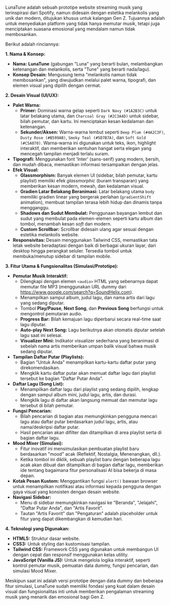 LunaTune adalah sebuah prototipe website streaming musik yang terinspirasi dari Spotify, namun didesain dengan estetika melankolis yang unik dan modern, ditujukan khusus untuk kalangan Gen Z. Tujuannya adalah untuk menyediakan platform yang tidak hanya memutar musik, tetapi juga menciptakan suasana emosional yang mendalam namun tidak membosankan.

Berikut adalah rinciannya:

**1. Nama & Konsep:**

  * **Nama:** **LunaTune** (gabungan "Luna" yang berarti bulan, melambangkan ketenangan dan melankolis, serta "Tune" yang berarti nada/lagu).
  * **Konsep Desain:** Mengusung tema "melankolis namun tidak membosankan", yang diwujudkan melalui palet warna, tipografi, dan elemen visual yang dipilih dengan cermat.

**2. Desain Visual (UI/UX):**

  * **Palet Warna:**
      * **Primer:** Dominasi warna gelap seperti `Dark Navy (#1A2B3C)` untuk latar belakang utama, dan `Charcoal Gray (#2C3A4D)` untuk sidebar, bilah pemutar, dan kartu. Ini menciptakan kesan kedalaman dan ketenangan.
      * **Sekunder/Aksen:** Warna-warna lembut seperti `Deep Plum (#4A2C3F)`, `Dusty Rose (#B599AB)`, `Smoky Teal (#5D7B7A)`, dan `Soft Gold (#C5A070)`. Warna-warna ini digunakan untuk teks, ikon, highlight interaktif, dan memberikan sentuhan hangat serta elegan yang mencegah tampilan menjadi terlalu suram.
  * **Tipografi:** Menggunakan font 'Inter' (sans-serif) yang modern, bersih, dan mudah dibaca, memastikan informasi tersampaikan dengan jelas.
  * **Efek Visual:**
      * **Glassmorphism:** Banyak elemen UI (sidebar, bilah pemutar, kartu playlist) memiliki efek *glassmorphic* (buram transparan) yang memberikan kesan modern, mewah, dan kedalaman visual.
      * **Gradien Latar Belakang Beranimasi:** Latar belakang utama `body` memiliki gradien linear yang bergerak perlahan (`gradientShift` animation), membuat tampilan terasa lebih hidup dan dinamis tanpa mengganggu.
      * **Shadows dan Sudut Membulat:** Penggunaan bayangan lembut dan sudut yang membulat pada elemen-elemen seperti kartu album dan tombol, menambah kesan *soft* dan modern.
      * **Custom Scrollbar:** Scrollbar didesain ulang agar sesuai dengan estetika melankolis website.
  * **Responsivitas:** Desain menggunakan Tailwind CSS, memastikan tata letak website beradaptasi dengan baik di berbagai ukuran layar, dari desktop hingga perangkat seluler. Tersedia tombol untuk membuka/menutup sidebar di tampilan mobile.

**3. Fitur Utama & Fungsionalitas (Simulasi/Prototipe):**

  * **Pemutar Musik Interaktif:**
      * Dilengkapi dengan elemen `<audio>` HTML yang sebenarnya dapat memutar file MP3 (menggunakan URL dummy dari https://www.google.com/search?q=SoundHelix.com).
      * Menampilkan sampul album, judul lagu, dan nama artis dari lagu yang sedang diputar.
      * Tombol **Play/Pause**, **Next Song**, dan **Previous Song** berfungsi untuk mengontrol pemutaran audio.
      * **Progress Bar:** Bilah kemajuan lagu diperbarui secara real-time saat lagu diputar.
      * **Auto-play Next Song:** Lagu berikutnya akan otomatis diputar setelah lagu saat ini selesai.
      * **Visualizer Mini:** Indikator visualizer sederhana yang beranimasi di sebelah nama artis memberikan umpan balik visual bahwa musik sedang diputar.
  * **Tampilan Daftar Putar (Playlists):**
      * Bagian "Untuk Anda" menampilkan kartu-kartu daftar putar yang direkomendasikan.
      * Mengklik kartu daftar putar akan memuat daftar lagu dari playlist tersebut ke bagian "Daftar Putar Anda".
  * **Daftar Lagu (Song List):**
      * Menampilkan daftar lagu dari playlist yang sedang dipilih, lengkap dengan sampul album mini, judul lagu, artis, dan durasi.
      * Mengklik lagu di daftar akan langsung memuat dan memutar lagu tersebut di bilah pemutar.
  * **Fungsi Pencarian:**
      * Bilah pencarian di bagian atas memungkinkan pengguna mencari lagu atau daftar putar berdasarkan judul lagu, artis, atau nama/deskripsi daftar putar.
      * Hasil pencarian akan difilter dan ditampilkan di area playlist serta di bagian daftar lagu.
  * **Mood Mixer (Simulasi):**
      * Fitur inovatif ini mensimulasikan pembuatan playlist baru berdasarkan "mood" acak (Reflektif, Nostalgia, Menenangkan, dll.).
      * Ketika tombol ini diklik, sebuah playlist baru dengan beberapa lagu acak akan dibuat dan ditampilkan di bagian daftar lagu, memberikan ide tentang bagaimana fitur personalisasi AI bisa bekerja di masa depan.
  * **Kotak Pesan Kustom:** Menggantikan fungsi `alert()` bawaan browser untuk menampilkan notifikasi atau informasi kepada pengguna dengan gaya visual yang konsisten dengan desain website.
  * **Navigasi Sidebar:**
      * Menu di sidebar memungkinkan navigasi ke "Beranda", "Jelajahi", "Daftar Putar Anda", dan "Artis Favorit".
      * Tautan "Artis Favorit" dan "Pengaturan" adalah placeholder untuk fitur yang dapat dikembangkan di kemudian hari.

**4. Teknologi yang Digunakan:**

  * **HTML5:** Struktur dasar website.
  * **CSS3:** Untuk styling dan kustomisasi tampilan.
  * **Tailwind CSS:** Framework CSS yang digunakan untuk membangun UI dengan cepat dan responsif menggunakan kelas utility.
  * **JavaScript (Vanilla JS):** Untuk mengelola logika interaktif, seperti kontrol pemutar musik, pemuatan data dummy, fungsi pencarian, dan simulasi Mood Mixer.

Meskipun saat ini adalah versi prototipe dengan data dummy dan beberapa fitur simulasi, LunaTune sudah memiliki fondasi yang kuat dalam desain visual dan fungsionalitas inti untuk memberikan pengalaman streaming musik yang menarik dan emosional bagi Gen Z.
